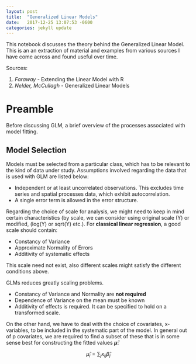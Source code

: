 ```yaml
---
layout: post
title:  "Generalized Linear Models"
date:   2017-12-25 13:07:53 -0600
categories: jekyll update
---
```



This notebook discusses the theory behind the Generalized Linear Model.  
This is an an extraction of material and examples from various sources I have come across and found useful over time.

Sources:  

1. *Faraway* - Extending the Linear Model with R
2. *Nelder, McCullagh* - Generalized Linear Models 



# Preamble 

Before discussing GLM, a brief overview of the processes associated with model fitting.  

## Model Selection 

Models must be selected from a particular class, which has to be relevant to the kind of data under study. Assumptions involved regarding the data that is used with GLM are listed below:  

- Independent or at least uncorrelated observations. This excludes time series and spatial processes data, which exhibit autocorrelation.  
- A single error term is allowed in the error structure.  

Regarding the choice of scale for analysis, we might need to keep in mind certain characteristics (by scale, we can consider using original scale (Y) or modified, (log(Y) or sqrt(Y) etc.). For **classical linear regression**, a good scale should contain:  

- Constancy of Variance  
- Approximate Normality of Errors
- Additivity of systematic effects  

This scale need not exist, also different scales might satisfy the different conditions above.  

GLMs reduces greatly scaling problems.  
- Constancy of Variance and Normality are **not required**  
- Dependence of Variance on the mean must be known 
- Additivity of effects is required. It can be specified to hold on a transformed scale.  

On the other hand, we have to deal with the choice of covariates, x-variables, to be included in the systematic part of the model.  In general out of p covariates, we are required to find a subset of these that is in some sense best for constructing the fitted values **$\hat\mu$**:  

$$
\hat\mu_i = \sum_j x_{ij}\hat\beta_{j}
$$

